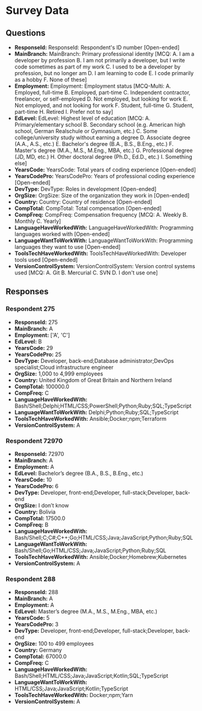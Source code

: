 # Survey Data

## Questions

- **ResponseId:** ResponseId: Respondent's ID number [Open-ended]
- **MainBranch:** MainBranch: Primary professional identity [MCQ: A. I am a developer by profession B. I am not primarily a developer, but I write code sometimes as part of my work C. I used to be a developer by profession, but no longer am D. I am learning to code E. I code primarily as a hobby F. None of these]
- **Employment:** Employment: Employment status [MCQ-Multi: A. Employed, full-time B. Employed, part-time C. Independent contractor, freelancer, or self-employed D. Not employed, but looking for work E. Not employed, and not looking for work F. Student, full-time G. Student, part-time H. Retired I. Prefer not to say]
- **EdLevel:** EdLevel: Highest level of education [MCQ: A. Primary/elementary school B. Secondary school (e.g. American high school, German Realschule or Gymnasium, etc.) C. Some college/university study without earning a degree D. Associate degree (A.A., A.S., etc.) E. Bachelor's degree (B.A., B.S., B.Eng., etc.) F. Master's degree (M.A., M.S., M.Eng., MBA, etc.) G. Professional degree (JD, MD, etc.) H. Other doctoral degree (Ph.D., Ed.D., etc.) I. Something else]
- **YearsCode:** YearsCode: Total years of coding experience [Open-ended]
- **YearsCodePro:** YearsCodePro: Years of professional coding experience [Open-ended]
- **DevType:** DevType: Roles in development [Open-ended]
- **OrgSize:** OrgSize: Size of the organization they work in [Open-ended]
- **Country:** Country: Country of residence [Open-ended]
- **CompTotal:** CompTotal: Total compensation [Open-ended]
- **CompFreq:** CompFreq: Compensation frequency [MCQ: A. Weekly B. Monthly C. Yearly]
- **LanguageHaveWorkedWith:** LanguageHaveWorkedWith: Programming languages worked with [Open-ended]
- **LanguageWantToWorkWith:** LanguageWantToWorkWith: Programming languages they want to use [Open-ended]
- **ToolsTechHaveWorkedWith:** ToolsTechHaveWorkedWith: Developer tools used [Open-ended]
- **VersionControlSystem:** VersionControlSystem: Version control systems used [MCQ: A. Git B. Mercurial C. SVN D. I don't use one]

## Responses

### Respondent 275

- **ResponseId:** 275
- **MainBranch:** A
- **Employment:** ['A', 'C']
- **EdLevel:** B
- **YearsCode:** 29
- **YearsCodePro:** 25
- **DevType:** Developer, back-end;Database administrator;DevOps specialist;Cloud infrastructure engineer
- **OrgSize:** 1,000 to 4,999 employees
- **Country:** United Kingdom of Great Britain and Northern Ireland
- **CompTotal:** 100000.0
- **CompFreq:** C
- **LanguageHaveWorkedWith:** Bash/Shell;Delphi;HTML/CSS;PowerShell;Python;Ruby;SQL;TypeScript
- **LanguageWantToWorkWith:** Delphi;Python;Ruby;SQL;TypeScript
- **ToolsTechHaveWorkedWith:** Ansible;Docker;npm;Terraform
- **VersionControlSystem:** A

### Respondent 72970

- **ResponseId:** 72970
- **MainBranch:** A
- **Employment:** A
- **EdLevel:** Bachelor’s degree (B.A., B.S., B.Eng., etc.)
- **YearsCode:** 10
- **YearsCodePro:** 6
- **DevType:** Developer, front-end;Developer, full-stack;Developer, back-end
- **OrgSize:** I don’t know
- **Country:** Bolivia
- **CompTotal:** 17500.0
- **CompFreq:** B
- **LanguageHaveWorkedWith:** Bash/Shell;C;C#;C++;Go;HTML/CSS;Java;JavaScript;Python;Ruby;SQL
- **LanguageWantToWorkWith:** Bash/Shell;Go;HTML/CSS;Java;JavaScript;Python;Ruby;SQL
- **ToolsTechHaveWorkedWith:** Ansible;Docker;Homebrew;Kubernetes
- **VersionControlSystem:** A

### Respondent 288

- **ResponseId:** 288
- **MainBranch:** A
- **Employment:** A
- **EdLevel:** Master’s degree (M.A., M.S., M.Eng., MBA, etc.)
- **YearsCode:** 5
- **YearsCodePro:** 3
- **DevType:** Developer, front-end;Developer, full-stack;Developer, back-end
- **OrgSize:** 100 to 499 employees
- **Country:** Germany
- **CompTotal:** 67000.0
- **CompFreq:** C
- **LanguageHaveWorkedWith:** Bash/Shell;HTML/CSS;Java;JavaScript;Kotlin;SQL;TypeScript
- **LanguageWantToWorkWith:** HTML/CSS;Java;JavaScript;Kotlin;TypeScript
- **ToolsTechHaveWorkedWith:** Docker;npm;Yarn
- **VersionControlSystem:** A
